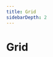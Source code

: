 ```yaml
---
title: Grid
sidebarDepth: 2
---
```

# Grid
<ClientOnly>
<grid-demo></grid-demo>
<grid-demo2></grid-demo2>
<grid-demo3></grid-demo3>
</ClientOnly>
